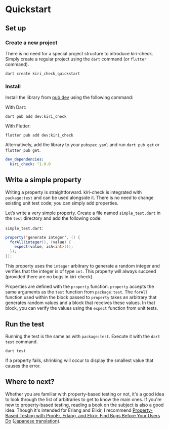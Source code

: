 # Quickstart

## Set up

### Create a new project

There is no need for a special project structure to introduce kiri-check. Simply create a regular project using
the `dart` command (or `flutter` command).

```shell
dart create kiri_check_quickstart
```

### Install

Install the library from [pub.dev](https://pub.dev/packages/kiri_check) using the following command:

With Dart:

```shell
dart pub add dev:kiri_check
```

With Flutter:

```shell
flutter pub add dev:kiri_check
```

Alternatively, add the library to your `pubspec.yaml` and run `dart pub get` or `flutter pub get`.

```yaml
dev_dependencies:
  kiri_check: ^1.0.0
```

## Write a simple property

Writing a property is straightforward. kiri-check is integrated with `package:test` and can be used alongside it. There
is no need to change existing unit test code; you can simply add properties.

Let’s write a very simple property. Create a file named `simple_test.dart` in the `test` directory and add the following
code:

`simple_test.dart`:

```java
property('generate integer', () {
  forAll(integer(), (value) {
    expect(value, isA<int>());
  });
});
```

This property uses the `integer` arbitrary to generate a random integer and verifies that the integer is of type `int`.
This property will always succeed (provided there are no bugs in kiri-check).

Properties are defined with the `property` function. `property` accepts the same arguments as the `test` function
from `package:test`. The `forAll` function used within the block passed to `property` takes an arbitrary that generates
random values and a block that receives these values. In that block, you can verify the values using the `expect`
function from unit tests.

## Run the test

Running the test is the same as with `package:test`. Execute it with the `dart test` command.

```shell
dart test
```

If a property fails, shrinking will occur to display the smallest value that causes the error.

## Where to next?

Whether you are familiar with property-based testing or not, it's a good idea to look through the list of arbitraries to
get to know the main ones. If you're new to property-based testing, reading a book on the subject is also a good idea.
Though it's intended for Erlang and Elixir, I
recommend [Property-Based Testing with PropEr, Erlang, and Elixir: Find Bugs Before Your Users Do](https://pragprog.com/titles/fhproper/property-based-testing-with-proper-erlang-and-elixir/) ([Japanese translation](https://www.lambdanote.com/collections/proper-erlang-elixir)).